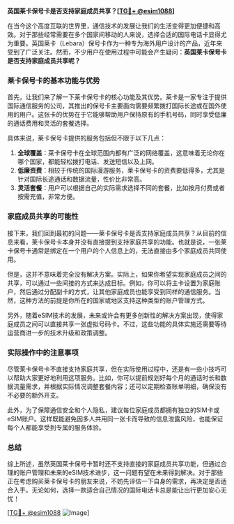 **英国莱卡保号卡是否支持家庭成员共享？[[TG💪+ @esim1088](https://t.me/s/esim1088)]**

在当今这个高度互联的世界里，通信技术的发展让我们的生活变得更加便捷和高效。对于那些经常需要在多个国家间移动的人来说，选择合适的国际电话卡显得尤为重要。英国莱卡（Lebara）保号卡作为一种专为海外用户设计的产品，近年来受到了广泛关注。然而，不少用户在使用过程中可能会产生疑问：**英国莱卡保号卡是否支持家庭成员共享呢？**

### 莱卡保号卡的基本功能与优势

首先，让我们来了解一下莱卡保号卡的核心功能及其优势。莱卡是一家专注于提供国际通信服务的公司，其推出的保号卡主要面向需要频繁拨打国际长途或在国外使用的用户。这张卡的优势在于它能够帮助用户保持原有的手机号码，同时享受低廉的通话费用和灵活的套餐选择。

具体来说，莱卡保号卡提供的服务包括但不限于以下几点：

1. **全球覆盖**：莱卡保号卡在全球范围内都有广泛的网络覆盖，这意味着无论你在哪个国家，都能轻松拨打电话、发送短信以及上网。
2. **低廉资费**：相较于传统的国际漫游服务，莱卡保号卡的资费要低得多，尤其是针对国际长途通话和数据流量，性价比非常高。
3. **灵活套餐**：用户可以根据自己的实际需求选择不同的套餐，比如按月付费或者按需充值，非常方便。

### 家庭成员共享的可能性

接下来，我们回到最初的问题——莱卡保号卡是否支持家庭成员共享？从目前的信息来看，莱卡保号卡本身并没有直接提到支持家庭共享的功能。也就是说，一张莱卡保号卡通常是绑定在一个用户的个人信息上的，无法直接由多个家庭成员共同使用。

但是，这并不意味着完全没有解决方案。实际上，如果你希望实现家庭成员之间的共享，可以通过一些间接的方式来达成目标。例如，你可以将主卡设置为家庭账户，然后通过分配副卡的方式，让其他家庭成员也能享受到同样的通信服务。当然，这种方法的前提是你所在的国家或地区支持这种类型的账户管理方式。

另外，随着eSIM技术的发展，未来或许会有更多创新性的解决方案出现，使得家庭成员之间可以直接共享一张虚拟号码卡。不过，这些功能的具体实施还需要等待运营商进一步的技术升级和政策调整。

### 实际操作中的注意事项

尽管莱卡保号卡不直接支持家庭共享，但在实际使用过程中，还是有一些小技巧可以帮助大家更好地利用这项服务。比如，你可以提前规划好每个月的通话时长和数据流量需求，并根据实际情况调整套餐内容；还可以定期检查账单明细，确保没有不必要的额外开支。

此外，为了保障通信安全和个人隐私，建议每位家庭成员都拥有独立的SIM卡或eSIM账户。这样既能避免因多人共用同一张卡而导致的信息泄露风险，也能保证每个人都能享受到专属的服务体验。

### 总结

综上所述，虽然英国莱卡保号卡暂时还不支持直接的家庭成员共享功能，但通过合理的账户管理和未来的eSIM技术进步，这一问题有望在未来得到解决。对于那些正在考虑购买莱卡保号卡的朋友来说，不妨先评估一下自身的需求，再决定是否适合入手。无论如何，选择一款适合自己情况的国际电话卡总是能让出行更加安心无忧！

[[TG💪+ @esim1088](https://t.me/s/esim1088) ![Image](https://i.postimg.cc/4NQfJmqS/Snipaste-2025-05-13-00-14-12.png)]